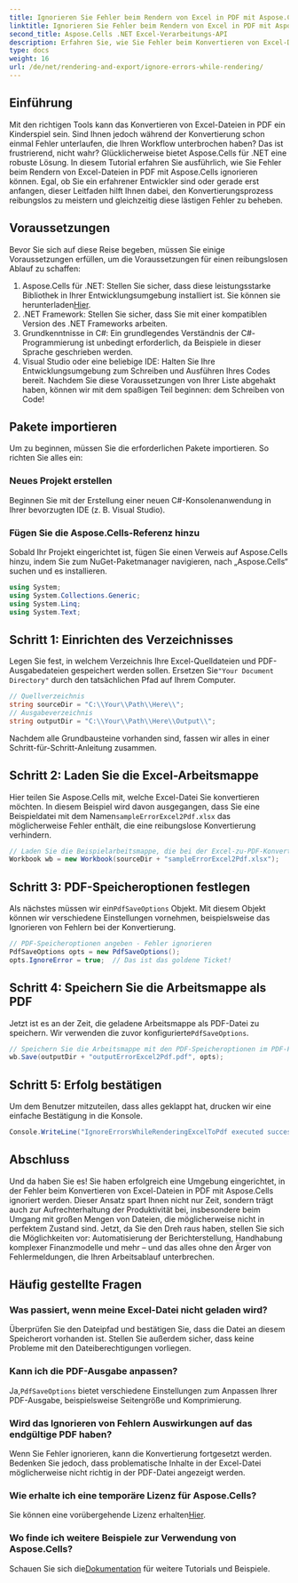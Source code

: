 ```yaml
---
title: Ignorieren Sie Fehler beim Rendern von Excel in PDF mit Aspose.Cells
linktitle: Ignorieren Sie Fehler beim Rendern von Excel in PDF mit Aspose.Cells
second_title: Aspose.Cells .NET Excel-Verarbeitungs-API
description: Erfahren Sie, wie Sie Fehler beim Konvertieren von Excel-Dateien in PDF mit Aspose.Cells für .NET ignorieren. Schritt-für-Schritt-Anleitung enthalten.
type: docs
weight: 16
url: /de/net/rendering-and-export/ignore-errors-while-rendering/
---
```

## Einführung
Mit den richtigen Tools kann das Konvertieren von Excel-Dateien in PDF ein Kinderspiel sein. Sind Ihnen jedoch während der Konvertierung schon einmal Fehler unterlaufen, die Ihren Workflow unterbrochen haben? Das ist frustrierend, nicht wahr? Glücklicherweise bietet Aspose.Cells für .NET eine robuste Lösung. In diesem Tutorial erfahren Sie ausführlich, wie Sie Fehler beim Rendern von Excel-Dateien in PDF mit Aspose.Cells ignorieren können. Egal, ob Sie ein erfahrener Entwickler sind oder gerade erst anfangen, dieser Leitfaden hilft Ihnen dabei, den Konvertierungsprozess reibungslos zu meistern und gleichzeitig diese lästigen Fehler zu beheben.
## Voraussetzungen
Bevor Sie sich auf diese Reise begeben, müssen Sie einige Voraussetzungen erfüllen, um die Voraussetzungen für einen reibungslosen Ablauf zu schaffen:
1.  Aspose.Cells für .NET: Stellen Sie sicher, dass diese leistungsstarke Bibliothek in Ihrer Entwicklungsumgebung installiert ist. Sie können sie herunterladen[Hier](https://releases.aspose.com/cells/net/).
2. .NET Framework: Stellen Sie sicher, dass Sie mit einer kompatiblen Version des .NET Frameworks arbeiten.
3. Grundkenntnisse in C#: Ein grundlegendes Verständnis der C#-Programmierung ist unbedingt erforderlich, da Beispiele in dieser Sprache geschrieben werden.
4. Visual Studio oder eine beliebige IDE: Halten Sie Ihre Entwicklungsumgebung zum Schreiben und Ausführen Ihres Codes bereit.
Nachdem Sie diese Voraussetzungen von Ihrer Liste abgehakt haben, können wir mit dem spaßigen Teil beginnen: dem Schreiben von Code!
## Pakete importieren
Um zu beginnen, müssen Sie die erforderlichen Pakete importieren. So richten Sie alles ein:
### Neues Projekt erstellen
Beginnen Sie mit der Erstellung einer neuen C#-Konsolenanwendung in Ihrer bevorzugten IDE (z. B. Visual Studio).
### Fügen Sie die Aspose.Cells-Referenz hinzu
Sobald Ihr Projekt eingerichtet ist, fügen Sie einen Verweis auf Aspose.Cells hinzu, indem Sie zum NuGet-Paketmanager navigieren, nach „Aspose.Cells“ suchen und es installieren.
```csharp
using System;
using System.Collections.Generic;
using System.Linq;
using System.Text;
```
## Schritt 1: Einrichten des Verzeichnisses
 Legen Sie fest, in welchem Verzeichnis Ihre Excel-Quelldateien und PDF-Ausgabedateien gespeichert werden sollen. Ersetzen Sie`"Your Document Directory"` durch den tatsächlichen Pfad auf Ihrem Computer.
```csharp
// Quellverzeichnis
string sourceDir = "C:\\Your\\Path\\Here\\";
// Ausgabeverzeichnis
string outputDir = "C:\\Your\\Path\\Here\\Output\\";
```
Nachdem alle Grundbausteine vorhanden sind, fassen wir alles in einer Schritt-für-Schritt-Anleitung zusammen.
## Schritt 2: Laden Sie die Excel-Arbeitsmappe
Hier teilen Sie Aspose.Cells mit, welche Excel-Datei Sie konvertieren möchten. In diesem Beispiel wird davon ausgegangen, dass Sie eine Beispieldatei mit dem Namen`sampleErrorExcel2Pdf.xlsx` das möglicherweise Fehler enthält, die eine reibungslose Konvertierung verhindern.
```csharp
// Laden Sie die Beispielarbeitsmappe, die bei der Excel-zu-PDF-Konvertierung einen Fehler auslöst
Workbook wb = new Workbook(sourceDir + "sampleErrorExcel2Pdf.xlsx");
```
## Schritt 3: PDF-Speicheroptionen festlegen
 Als nächstes müssen wir ein`PdfSaveOptions` Objekt. Mit diesem Objekt können wir verschiedene Einstellungen vornehmen, beispielsweise das Ignorieren von Fehlern bei der Konvertierung.
```csharp
// PDF-Speicheroptionen angeben - Fehler ignorieren
PdfSaveOptions opts = new PdfSaveOptions();
opts.IgnoreError = true;  // Das ist das goldene Ticket!
```
## Schritt 4: Speichern Sie die Arbeitsmappe als PDF
 Jetzt ist es an der Zeit, die geladene Arbeitsmappe als PDF-Datei zu speichern. Wir verwenden die zuvor konfigurierte`PdfSaveOptions`.
```csharp
// Speichern Sie die Arbeitsmappe mit den PDF-Speicheroptionen im PDF-Format
wb.Save(outputDir + "outputErrorExcel2Pdf.pdf", opts);
```
## Schritt 5: Erfolg bestätigen
Um dem Benutzer mitzuteilen, dass alles geklappt hat, drucken wir eine einfache Bestätigung in die Konsole.
```csharp
Console.WriteLine("IgnoreErrorsWhileRenderingExcelToPdf executed successfully.\r\n");
```

## Abschluss
Und da haben Sie es! Sie haben erfolgreich eine Umgebung eingerichtet, in der Fehler beim Konvertieren von Excel-Dateien in PDF mit Aspose.Cells ignoriert werden. Dieser Ansatz spart Ihnen nicht nur Zeit, sondern trägt auch zur Aufrechterhaltung der Produktivität bei, insbesondere beim Umgang mit großen Mengen von Dateien, die möglicherweise nicht in perfektem Zustand sind. Jetzt, da Sie den Dreh raus haben, stellen Sie sich die Möglichkeiten vor: Automatisierung der Berichterstellung, Handhabung komplexer Finanzmodelle und mehr – und das alles ohne den Ärger von Fehlermeldungen, die Ihren Arbeitsablauf unterbrechen. 
## Häufig gestellte Fragen
### Was passiert, wenn meine Excel-Datei nicht geladen wird?
Überprüfen Sie den Dateipfad und bestätigen Sie, dass die Datei an diesem Speicherort vorhanden ist. Stellen Sie außerdem sicher, dass keine Probleme mit den Dateiberechtigungen vorliegen.
### Kann ich die PDF-Ausgabe anpassen?
 Ja,`PdfSaveOptions` bietet verschiedene Einstellungen zum Anpassen Ihrer PDF-Ausgabe, beispielsweise Seitengröße und Komprimierung.
### Wird das Ignorieren von Fehlern Auswirkungen auf das endgültige PDF haben?
Wenn Sie Fehler ignorieren, kann die Konvertierung fortgesetzt werden. Bedenken Sie jedoch, dass problematische Inhalte in der Excel-Datei möglicherweise nicht richtig in der PDF-Datei angezeigt werden.
### Wie erhalte ich eine temporäre Lizenz für Aspose.Cells?
 Sie können eine vorübergehende Lizenz erhalten[Hier](https://purchase.aspose.com/temporary-license/).
### Wo finde ich weitere Beispiele zur Verwendung von Aspose.Cells?
 Schauen Sie sich die[Dokumentation](https://reference.aspose.com/cells/net/) für weitere Tutorials und Beispiele.